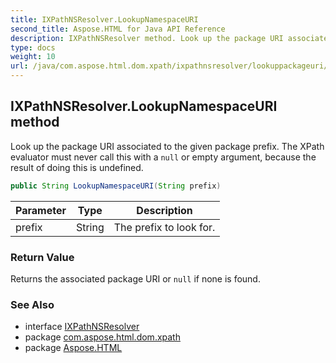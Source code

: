 ```yaml
---
title: IXPathNSResolver.LookupNamespaceURI
second_title: Aspose.HTML for Java API Reference
description: IXPathNSResolver method. Look up the package URI associated to the given package prefix. The XPath evaluator must never call this with a null or empty argument because the result of doing this is undefined
type: docs
weight: 10
url: /java/com.aspose.html.dom.xpath/ixpathnsresolver/lookuppackageuri/
---
```

## IXPathNSResolver.LookupNamespaceURI method

Look up the package URI associated to the given package prefix. The XPath evaluator must never call this with a `null` or empty argument, because the result of doing this is undefined.

```java
public String LookupNamespaceURI(String prefix)
```

| Parameter | Type | Description |
| --- | --- | --- |
| prefix | String | The prefix to look for. |

### Return Value

Returns the associated package URI or `null` if none is found.

### See Also

* interface [IXPathNSResolver](../)
* package [com.aspose.html.dom.xpath](../../../com.aspose.html.dom.xpath/)
* package [Aspose.HTML](../../../)
